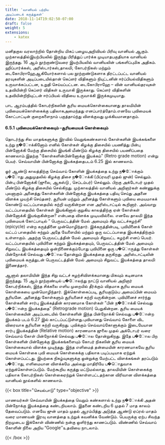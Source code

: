 ```yaml
---
title: 'வானியல் பற்றிய
அடிப்படைக் கருத்துகள்'
date: 2018-11-14T19:02:50-07:00
draft: false
weight: 5
extensions:
    - katex
---
```


மனிதகுல வரலாற்றில் தோன்றிய மிகப் பழையஅறிவியல் பிரிவு வானியல் ஆகும். முற்காலத்தில்இயற்பியலில் இருந்து பிரித்துப் பார்க்க முடியாதபகுதியாக வானியல் இருந்தது. 16 ஆம் நூற்றாண்டுவரை இயற்பியலில் வானியலின் பங்களிப்புமிக அதிகம். ஹிப்பார்க்கஸ், அரிஸ்டார்கஸ்,தாலமி, கோபர்நிகஸ் மற்றும் டைகோபிராஹேஆகியோர்களால் பல நூற்றாண்டுகளாக
திரட்டப்பட்ட வானியல் தரவுகளின் அடிப்படையில்தான் கெப்ளர் விதிகளும் நியுட்டனின் ஈர்ப்பியல்விதிகளும் உருவாக்கப்பட்டன, உறுதி செய்யப்பட்டன. டைகோபிராஹே – வின் வானியல்தரவுகள் உதவியின்றி கெப்ளர் விதிகள் உருவாகி
இருக்காது. கெப்ளர் விதிகளின் உதவியின்றிநியுட்டன் ஈர்ப்பியல் விதியை உருவாக்கி இருக்கமுடியாது.

பாட ஆரம்பத்தில் கோபர்நிகஸின் சூரிய மையக்கொள்கையானது தாலமியின் புவிமையக்கொள்கைக்கு பதிலாகஅமைந்தது எனப்பார்த்தோம்.எனவே புவிமையக் கோட்பாட்டின் குறைகளைநாம் பகுத்தாய்ந்து விளக்குவது முக்கியமானதாகும்.

 #### 6.5.1 புவிமையக்கொள்கையும் –சூரியமையக் கொள்கையும்

தொடர்ந்து சில மாதங்களுக்கு இரவில் வெறுங்கண்களால் கோள்களின் இயக்கங்களை உற்று ந�ோக்கினோம் எனில் கோள்கள் கிழக்கு திசையில் பயணித்து பின்பு பின்னோக்கி மேற்கு திசையில் இயங்கி மீண்டும் கிழக்கு திசையில் பயணிப்பதை காணலாம்.இதற்கு "கோள்களின்பின்னோக்கு இயக்கம்" (Retro grade motion) என்று பெயர். செவ்வாயின் பின்னோக்கு இயக்கத்தைபடம் 6.25 இல் காணலாம்.

ஓர் ஆண்டு காலத்திற்கு செவ்வாய் கோளின் இயக்கத்தை உற்று ந�ோக்கும் ப�ோது அதுமுதலில் கிழக்கு திசை ந�ோக்கி (பிப்ரவரி முதல்
ஜுன்) செல்லும். பின்பு பின்னோக்கி (ஜுலை, ஆகஸ்டு , செப்டம்பர்) செல்லும். பிறகு அக்டோபர் முதல் மீண்டும் கிழக்கு திசையில் செல்கிறது. முற்காலத்தில் வானியல் அறிஞர்கள் கண்ணுக்கு புலனாகும் அனைத்து கோள்களின் பின்னோக்கு
இயக்கத்தை பதிவு செய்து அதனை விளக்க முயற்சி செய்தனர். சூரியன் மற்றும் அனைத்து கோள்களும்
புவியை மையமாகக் கொண்டு வட்டப்பாதையில் சுற்றி வருகின்றன என அரிஸ்டாட்டில் கூறினார். அவ்வாறு வட்டப்பாதையில் கோள்கள் இயங்கினால் குறுகிய காலத்திற்கு ஏன் கோள்கள் பின்னோக்கி இயங்குகின்றன? என்பதை விளக்க முடியவில்லை. எனவே தாலமி இந்த புவிமையக் கோட்பாடில் “ பெருவட்டத்தின் மேல் அமையும் சிறு வட்டச்சுழற்சி” (epicycle) என்ற கருத்தினை முன்மொழிந்தார்.
இக்கருத்தின்படி, புவியினைக் கோள் வட்டப் பாதையில் சுற்றும் அதே வேளையில் மற்றும் ஒரு வட்டப்பாதை இயக்கத்திற்கும் உள்ளாகும். அதற்கு பெருவட்டத்தின் மேல் அமையும் சிறுவட்ட சுழற்சி எனப் பெயர். வட்டப்பாதையில் புவியினை சுற்றும்
இயக்கத்தையும், பெருவட்டத்தின் மேல் அமையும் சிறுவட்ட இயக்கத்தையும் ஒன்றிணைக்கும்போது புவியினை ஒரு ப�ொருத்து கோள்கள் பின்நோக்கி செல்வது ப�ோல தோன்றும் இயக்கத்தை தருகிறது. அரிஸ்டாட்டிலின் புவிமையக் கருத்துடன் பெருவட்டத்தின் மேல் அமையும் சிறுவட்ட இயக்கத்தை தாலமி இணைத்தார்.

ஆனால் தலாமியின் இந்த சிறு வட்டச் சுழற்சிவிளக்கமானது மிகவும் கடினமாக இருந்தது. 15 ஆம் நூற்றாண்டில் ப�ோலந்து நாட்டு வானியல் அறிஞர் கோபர்நிக்கஸ், இந்த சிக்கலை எளிய முறையில் தீர்க்கும் விதமாக சூரிய மையக் கொள்கையை
முன்மொழிந்தார். இக்கொள்கைப்படி, சூரியகுடும்ப அமைப்பின் மையம் சூரியனே. அனைத்து கோள்களும் சூரியனைச் சுற்றி வருகின்றன.
புவியினைச் சார்ந்து கோள்களின் சார்பு இயக்கத்தின் காரணமாக கோள்கள் “பின் ந�ோக்கி செல்வது ப�ோன்ற இயக்கத்தை” (Retrograde
motion) பெறுகின்றன. சூரிய மையக் கொள்கையின் அடிப்படையில் கோள்களின் இந்த பின்நோக்கி செல்வது ப�ோன்ற இயக்கம் படம் 6.27 இல் காட்டப்பட்டுள்ளது.புவியானது செவ்வாய் கோளை விட விரைவாக சூரியனை சுற்றி வருகிறது. புவிக்கும் செவ்வாய்கோளுக்கும் இடையேயான சார்பு இயக்கத்தின் (Relative motion) காரணமாக ஜுலை முதல் அக்டோபர் வரை செவ்வாய் கோள் பின்நோக்கி செல்வது ப�ோல தோன்றுகிறது. இதே ப�ோல பிற கோள்களின் பின்னோக்கு இயக்கங்களையும் கோபர் நிகஸின் சூரிய மையக் கொள்கையால் விளக்க முடிந்தது. இந்த எளிமைத் தன்மையின் காரணமாகவே சூரிய மையக் கொள்கை புவி மையக் கொள்கைக்கு பதிலாக படிப்படியாக ஏற்றுக் கொள்ளப்பட்டது. இயற்கை நிகழ்வுகளுக்கு ஒன்றுக்கு மேற்பட்ட விளக்கங்கள் தரப்படும் ப�ோது, எளிமையான விளக்கமே அல்லது மாதிரியே ப�ொதுவாக ஏற்றுக்கொள்ளப்படும். மேற்கூறிய கருத்து மட்டுமல்லாது, தாலமியின் கொள்கைக்கு பதிலாக கோபர்நிகஸ் கொள்கைஏற்றுக் கொள்ளபட்டதற்கான விரிவான
விளக்கத்தை வானியல் நூல்களில் காணலாம்.

{{< box title="செயல்பாடு" type="objective" >}}

மாணவர்கள் செவ்வாயின் இயக்கத்தை வெறும்
கண்களால் உற்று ந�ோக்கி அதன் பின்நோக்கு
இயக்கத்தை கண்டறியலாம். இதனை
கண்டறிய 6 முதல் 7 மாத காலம் தேவைப்படும்.
எனவே ஜுன் மாதம் முதல் ஆரம்பித்து அடுத்த
ஆண்டு ஏப்ரல் மாதம் வரை மாணவன் இரவு
வானத்தை உற்றுக் கவனிக்க வேண்டும்.
பெயருக்கு ஏற்ப சிவந்த நிறமுடைய இக்கோள்
விண்ணில் நன்கு ஒளிர்ந்து காணப்படும்.
விண்ணில் செவ்வாய் கோளின் நிலை அறிய
“Google’’உதவியை நாடலாம்.

{{< /box >}}